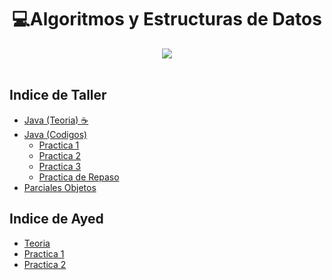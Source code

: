 <h1 align="center"> 💻Algoritmos y Estructuras de Datos </h1>

<div align="center">
<img src="https://media.giphy.com/media/5lbtfD3Hev1nvPaZhz/giphy.gif"/>
 </div>
<br>

## Indice de Taller

- [Java (Teoria) ☕](/Documentos/Java.md)
- [Java (Codigos)](/Documentos/Java2.md)
  - [Practica 1 ](/Documentos/Java_Practica1.md)
  - [Practica 2 ](/Documentos/Java_Practica2.md)
  - [Practica 3 ](/Documentos/Java_Practica3.md)
  - [Practica de Repaso ](/Documentos/Java_Practica4.md)
- [Parciales Objetos](/Documentos/ParcialesObjetos.md)

## Indice de Ayed

- [Teoria](/Documentos/TeoriaNueva.md)
- [Practica 1](/Documentos/Practica1.md)
- [Practica 2](/Documentos/Practica2.md)
